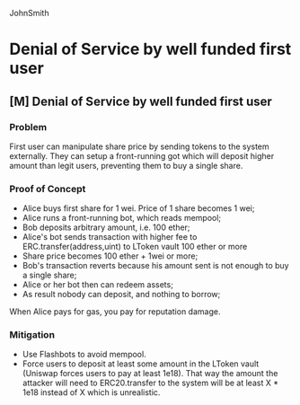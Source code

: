 JohnSmith
# Denial of Service by well funded first user

## [M] Denial of Service by well funded first user
### Problem
First user can manipulate share price by sending tokens to the system externally.
They can setup a front-running got which will deposit higher amount than legit users, preventing them to buy a single share.
### Proof of Concept
- Alice buys first share for 1 wei. Price of 1 share becomes 1 wei;
- Alice runs a front-running bot, which reads mempool;
- Bob deposits arbitrary amount, i.e. 100 ether;
- Alice's bot sends transaction with higher fee to ERC.transfer(address,uint) to LToken vault 100 ether or more
- Share price becomes 100 ether + 1wei or more;
- Bob's transaction reverts because his amount sent is not enough to buy a single share;
- Alice or her bot then can redeem assets;
- As result nobody can deposit, and nothing to borrow;

When Alice pays for gas, you pay for reputation damage.
### Mitigation
- Use Flashbots to avoid mempool.
- Force users to deposit at least some amount in the LToken vault (Uniswap forces users to pay at least 1e18).
That way the amount the attacker will need to ERC20.transfer to the system will be at least X * 1e18 instead of X which is unrealistic.